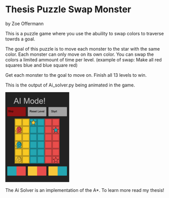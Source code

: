 # Thesis Puzzle Swap Monster
by Zoe Offermann

This is a puzzle game where you use the abuility to swap colors to traverse towrds a goal.

The goal of this puzzle is to move each monster to the star with the same color. Each monster can only move on its own color. You can swap the colors a limited ammount of time per level. (example of swap: Make all red squares blue and blue square red)

Get each monster to the goal to move on. Finish all 13 levels to win.

This is the output of Ai_solver.py being animated in the game.

<img src="assets/AI_working.gif" width=200><br>

The Ai Solver is an implementation of the A*. To learn more read my thesis!
